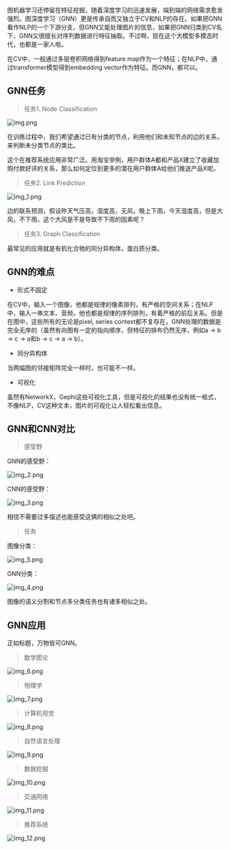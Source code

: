 图机器学习还停留在特征挖掘，随着深度学习的迅速发展，端到端的网络需求愈发强烈。图深度学习（GNN）更是传承自而又独立于CV和NLP的存在。如果把GNN看作NLP的一个下游分支，但GNN又能处理图片的信息，如果把GNN归类到CV名下，GNN又很擅长对序列数据进行特征抽取。不过啊，现在这个大模型多模态时代，也都是一家人啦。

在CV中，一般通过多层卷积网络得到feature map作为一个特征；在NLP中，通过transformer模型得到embedding vector作为特征。而GNN，都可以。

## GNN任务

> 任务1. Node Classification

![img.png](img.png)

在训练过程中，我们希望通过已有分类的节点，利用他们和未知节点的边的关系，来判断未分类节点的类比。

这个在推荐系统应用非常广泛。用淘宝举例，用户群体A都和产品X建立了收藏加购付款好评的关系，那么如何定位到更多的潜在用户群体A给他们推送产品X呢。

> 任务2. Link Prediction

![img_1.png](img_1.png)

边的联系预测，假设昨天气压高，湿度高，无风，晚上下雨，今天湿度高，但是大风，不下雨，这个大风是不是导致不下雨的因素呢？

> 任务3. Graph Classification

最常见的应用就是有机化合物的同分异构体，蛋白质分类。

## GNN的难点

- 形式不固定

在CV中，输入一个图像，他都是规律的像素排列，有严格的空间关系；在NLP中，输入一串文本、音频，他也都是规律的序列排列，有着严格的前后关系。但是在图中，这些所有的无论是pixel, series context都不复存在，GNN处理的数据是完全无序的（虽然有向图有一定的指向顺序，但特征的排布仍然无序，例如a -> b -> c -> a和b -> c -> a -> b）。

- 同分异构体

当两幅图的邻接矩阵完全一样时，也可能不一样。

- 可视化

虽然有NetworkX，Gephi这些可视化工具，但是可视化的结果也没有统一格式，不像NLP，CV这种文本，图片的可视化让人轻松看出信息。

## GNN和CNN对比

> 感受野

GNN的感受野：

![img_2.png](img_2.png)

CNN的感受野：

![img_3.png](img_3.png)

相信不需要过多描述也能感受这俩的相似之处吧。

> 任务

图像分类：

![img_5.png](img_5.png)

GNN分类：

![img_4.png](img_4.png)

图像的语义分割和节点多分类任务也有诸多相似之处。

## GNN应用

正如标题，万物皆可GNN。

> 数学图论

![img_6.png](img_6.png)

> 物理学

![img_7.png](img_7.png)

> 计算机视觉

![img_8.png](img_8.png)

> 自然语言处理

![img_9.png](img_9.png)

> 数据挖掘

![img_10.png](img_10.png)

> 交通网络

![img_11.png](img_11.png)

> 推荐系统

![img_12.png](img_12.png)
